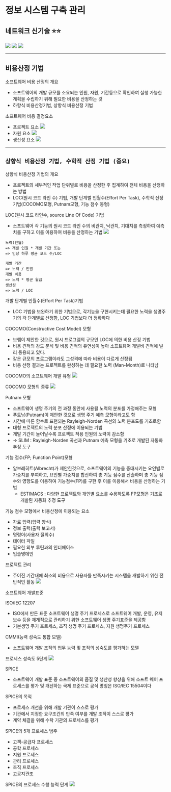 # **정보 시스템 구축 관리**

## **네트워크 신기술** ⭐️⭐️

![](https://s3.us-west-2.amazonaws.com/secure.notion-static.com/5929c4a9-75da-4fd9-8b50-67fed34fe8be/%E1%84%89%E1%85%B3%E1%84%8F%E1%85%B3%E1%84%85%E1%85%B5%E1%86%AB%E1%84%89%E1%85%A3%E1%86%BA_2022-03-03_%E1%84%8B%E1%85%A9%E1%84%8C%E1%85%A5%E1%86%AB_1.46.01.png?X-Amz-Algorithm=AWS4-HMAC-SHA256&X-Amz-Content-Sha256=UNSIGNED-PAYLOAD&X-Amz-Credential=AKIAT73L2G45EIPT3X45%2F20220302%2Fus-west-2%2Fs3%2Faws4_request&X-Amz-Date=20220302T165854Z&X-Amz-Expires=86400&X-Amz-Signature=66cf971ae0e2892ab40e6d93a784d58864644f4390c89eb1e944439e83f501cc&X-Amz-SignedHeaders=host&response-content-disposition=filename%20%3D%22%25E1%2584%2589%25E1%2585%25B3%25E1%2584%258F%25E1%2585%25B3%25E1%2584%2585%25E1%2585%25B5%25E1%2586%25AB%25E1%2584%2589%25E1%2585%25A3%25E1%2586%25BA%25202022-03-03%2520%25E1%2584%258B%25E1%2585%25A9%25E1%2584%258C%25E1%2585%25A5%25E1%2586%25AB%25201.46.01.png%22&x-id=GetObject)
![](https://s3.us-west-2.amazonaws.com/secure.notion-static.com/9ce062db-afee-4404-84cb-51b0fbc45995/%E1%84%89%E1%85%B3%E1%84%8F%E1%85%B3%E1%84%85%E1%85%B5%E1%86%AB%E1%84%89%E1%85%A3%E1%86%BA_2022-03-03_%E1%84%8B%E1%85%A9%E1%84%8C%E1%85%A5%E1%86%AB_1.46.16.png?X-Amz-Algorithm=AWS4-HMAC-SHA256&X-Amz-Content-Sha256=UNSIGNED-PAYLOAD&X-Amz-Credential=AKIAT73L2G45EIPT3X45%2F20220302%2Fus-west-2%2Fs3%2Faws4_request&X-Amz-Date=20220302T165904Z&X-Amz-Expires=86400&X-Amz-Signature=9243aac9226ecd2c28c3ff2032adf1487c8082d3d3fb6c8780166757e895bd3f&X-Amz-SignedHeaders=host&response-content-disposition=filename%20%3D%22%25E1%2584%2589%25E1%2585%25B3%25E1%2584%258F%25E1%2585%25B3%25E1%2584%2585%25E1%2585%25B5%25E1%2586%25AB%25E1%2584%2589%25E1%2585%25A3%25E1%2586%25BA%25202022-03-03%2520%25E1%2584%258B%25E1%2585%25A9%25E1%2584%258C%25E1%2585%25A5%25E1%2586%25AB%25201.46.16.png%22&x-id=GetObject)
![](https://s3.us-west-2.amazonaws.com/secure.notion-static.com/df2a5246-50d9-42ff-b5fb-09f63d62026c/%E1%84%89%E1%85%B3%E1%84%8F%E1%85%B3%E1%84%85%E1%85%B5%E1%86%AB%E1%84%89%E1%85%A3%E1%86%BA_2022-03-03_%E1%84%8B%E1%85%A9%E1%84%8C%E1%85%A5%E1%86%AB_1.46.33.png?X-Amz-Algorithm=AWS4-HMAC-SHA256&X-Amz-Content-Sha256=UNSIGNED-PAYLOAD&X-Amz-Credential=AKIAT73L2G45EIPT3X45%2F20220302%2Fus-west-2%2Fs3%2Faws4_request&X-Amz-Date=20220302T165916Z&X-Amz-Expires=86400&X-Amz-Signature=0cc9ae04345b77883d6fbb0d886b9793ca98b5115828ac98c63ac3617485965d&X-Amz-SignedHeaders=host&response-content-disposition=filename%20%3D%22%25E1%2584%2589%25E1%2585%25B3%25E1%2584%258F%25E1%2585%25B3%25E1%2584%2585%25E1%2585%25B5%25E1%2586%25AB%25E1%2584%2589%25E1%2585%25A3%25E1%2586%25BA%25202022-03-03%2520%25E1%2584%258B%25E1%2585%25A9%25E1%2584%258C%25E1%2585%25A5%25E1%2586%25AB%25201.46.33.png%22&x-id=GetObject)

---

## 비용산정 기법

소프트웨어 비용 산정의 개요

- 소프트웨어의 개발 규모를 소요되는 인원, 자원, 기간등으로 확인하여 실행 가능한 계획을 수립하기 위해 필요한 비용을 산정하는 것
- 하향식 비용산정기법, 상향식 비용산정 기법

소프트웨어 비용 결정요소

- 프로젝트 요소
  ![](https://s3.us-west-2.amazonaws.com/secure.notion-static.com/28e44874-e1cf-4e56-b0a0-835100956f37/%E1%84%89%E1%85%B3%E1%84%8F%E1%85%B3%E1%84%85%E1%85%B5%E1%86%AB%E1%84%89%E1%85%A3%E1%86%BA_2022-03-02_%E1%84%8B%E1%85%A9%E1%84%92%E1%85%AE_2.09.29.png?X-Amz-Algorithm=AWS4-HMAC-SHA256&X-Amz-Content-Sha256=UNSIGNED-PAYLOAD&X-Amz-Credential=AKIAT73L2G45EIPT3X45%2F20220302%2Fus-west-2%2Fs3%2Faws4_request&X-Amz-Date=20220302T052103Z&X-Amz-Expires=86400&X-Amz-Signature=e323580f3f3e251968570f656c792953476e48ae64ebb958698d3333c8e0aabc&X-Amz-SignedHeaders=host&response-content-disposition=filename%20%3D%22%25E1%2584%2589%25E1%2585%25B3%25E1%2584%258F%25E1%2585%25B3%25E1%2584%2585%25E1%2585%25B5%25E1%2586%25AB%25E1%2584%2589%25E1%2585%25A3%25E1%2586%25BA%25202022-03-02%2520%25E1%2584%258B%25E1%2585%25A9%25E1%2584%2592%25E1%2585%25AE%25202.09.29.png%22&x-id=GetObject)
- 자원 요소
  ![](https://s3.us-west-2.amazonaws.com/secure.notion-static.com/240baec7-8471-4952-9a04-77e193a25f21/%E1%84%89%E1%85%B3%E1%84%8F%E1%85%B3%E1%84%85%E1%85%B5%E1%86%AB%E1%84%89%E1%85%A3%E1%86%BA_2022-03-02_%E1%84%8B%E1%85%A9%E1%84%92%E1%85%AE_2.09.44.png?X-Amz-Algorithm=AWS4-HMAC-SHA256&X-Amz-Content-Sha256=UNSIGNED-PAYLOAD&X-Amz-Credential=AKIAT73L2G45EIPT3X45%2F20220302%2Fus-west-2%2Fs3%2Faws4_request&X-Amz-Date=20220302T052133Z&X-Amz-Expires=86400&X-Amz-Signature=bcfaedd30061c7e8fc166515c259dc8f5f05849eac19670ff1cad7e9ff176bbf&X-Amz-SignedHeaders=host&response-content-disposition=filename%20%3D%22%25E1%2584%2589%25E1%2585%25B3%25E1%2584%258F%25E1%2585%25B3%25E1%2584%2585%25E1%2585%25B5%25E1%2586%25AB%25E1%2584%2589%25E1%2585%25A3%25E1%2586%25BA%25202022-03-02%2520%25E1%2584%258B%25E1%2585%25A9%25E1%2584%2592%25E1%2585%25AE%25202.09.44.png%22&x-id=GetObject)
- 생산성 요소
  ![](https://s3.us-west-2.amazonaws.com/secure.notion-static.com/bf78eb9e-a978-4077-8b24-7f1623cf19e4/%E1%84%89%E1%85%B3%E1%84%8F%E1%85%B3%E1%84%85%E1%85%B5%E1%86%AB%E1%84%89%E1%85%A3%E1%86%BA_2022-03-02_%E1%84%8B%E1%85%A9%E1%84%92%E1%85%AE_2.10.00.png?X-Amz-Algorithm=AWS4-HMAC-SHA256&X-Amz-Content-Sha256=UNSIGNED-PAYLOAD&X-Amz-Credential=AKIAT73L2G45EIPT3X45%2F20220302%2Fus-west-2%2Fs3%2Faws4_request&X-Amz-Date=20220302T052149Z&X-Amz-Expires=86400&X-Amz-Signature=1f4a46699c3f2130c25643451d8d01c3e7414ffd0874366358b5bca3b624b4c0&X-Amz-SignedHeaders=host&response-content-disposition=filename%20%3D%22%25E1%2584%2589%25E1%2585%25B3%25E1%2584%258F%25E1%2585%25B3%25E1%2584%2585%25E1%2585%25B5%25E1%2586%25AB%25E1%2584%2589%25E1%2585%25A3%25E1%2586%25BA%25202022-03-02%2520%25E1%2584%258B%25E1%2585%25A9%25E1%2584%2592%25E1%2585%25AE%25202.10.00.png%22&x-id=GetObject)

---

## `상향식 비용산정 기법, 수학적 산정 기법 (중요)`

상향식 비용산정 기법의 개요

- 프로젝트의 세부적인 작업 단위별로 비용을 산정한 후 집계하여 전체 비용을 산정하는 방법
- LOC(원시 코드 라인 수) 기법, 개발 단계벌 인월수(Effort Per Task), 수학적 산정기법(COCOMO모형, Putnam모형, 기능 점수 몽형)

LOC(원시 코드 라인수, source Line Of Code) 기법

- 소프트웨어 각 기능의 원시 코드 라인 수의 비관치, 낙관치, 기대치를 측정하여 예측치를 구하고 이를 이용하여 비용을 산정하는 기법
  ![](https://s3.us-west-2.amazonaws.com/secure.notion-static.com/2f626780-5b3e-416b-896b-9e92868e6d34/%E1%84%89%E1%85%B3%E1%84%8F%E1%85%B3%E1%84%85%E1%85%B5%E1%86%AB%E1%84%89%E1%85%A3%E1%86%BA_2022-03-02_%E1%84%8B%E1%85%A9%E1%84%92%E1%85%AE_2.27.47.png?X-Amz-Algorithm=AWS4-HMAC-SHA256&X-Amz-Content-Sha256=UNSIGNED-PAYLOAD&X-Amz-Credential=AKIAT73L2G45EIPT3X45%2F20220302%2Fus-west-2%2Fs3%2Faws4_request&X-Amz-Date=20220302T083949Z&X-Amz-Expires=86400&X-Amz-Signature=6ba0fddd7481d5c90f24188a002c05bdfb9861782b62b62bda583c53685a9b2c&X-Amz-SignedHeaders=host&response-content-disposition=filename%20%3D%22%25E1%2584%2589%25E1%2585%25B3%25E1%2584%258F%25E1%2585%25B3%25E1%2584%2585%25E1%2585%25B5%25E1%2586%25AB%25E1%2584%2589%25E1%2585%25A3%25E1%2586%25BA%25202022-03-02%2520%25E1%2584%258B%25E1%2585%25A9%25E1%2584%2592%25E1%2585%25AE%25202.27.47.png%22&x-id=GetObject)

```
노력(인월)
=> 개발 인원 * 개발 기간 또는
=> 인당 하루 평균 코드 수/LOC

개발 기간
=> 노력 / 인원
개발 비용
=> 노력 * 평균 월급
생산성
=> 노력 / LOC
```

개발 단계별 인월수(Effort Per Task)기법

- LOC 기법을 보완하기 위한 기법으로, 각기능을 구현시키는데 필요한 노력을 생명주기의 각 단계별로 산정함, LOC 기법보다 더 정확하다

COCOMO(Constructive Cost Model) 모형

- 보헴이 제안한 것으로, 원시 프로그램의 규모인 LOC에 의한 비용 산정 기법
- 비용 견적의 강도 분석 및 비용 견적의 유연성이 높아 소프트웨어 개발비 견적에 널리 통용되고 있다.
- 같은 규모의 프로그램이라도 그성격에 따라 비용이 다르게 산정됨
- 비용 산정 결과는 프로젝트를 완성하는 데 필요한 노력 (Man-Month)로 나타남

COCOMO의 소프트웨어 개발 유형
![](https://s3.us-west-2.amazonaws.com/secure.notion-static.com/63b66432-e052-4857-9169-754b00a8a8d3/%E1%84%89%E1%85%B3%E1%84%8F%E1%85%B3%E1%84%85%E1%85%B5%E1%86%AB%E1%84%89%E1%85%A3%E1%86%BA_2022-03-02_%E1%84%8B%E1%85%A9%E1%84%92%E1%85%AE_4.19.54.png?X-Amz-Algorithm=AWS4-HMAC-SHA256&X-Amz-Content-Sha256=UNSIGNED-PAYLOAD&X-Amz-Credential=AKIAT73L2G45EIPT3X45%2F20220302%2Fus-west-2%2Fs3%2Faws4_request&X-Amz-Date=20220302T084042Z&X-Amz-Expires=86400&X-Amz-Signature=b1eb1b8529e19b41c12bf951caf57c16328f8ea21f657f088ae3e47022575c0b&X-Amz-SignedHeaders=host&response-content-disposition=filename%20%3D%22%25E1%2584%2589%25E1%2585%25B3%25E1%2584%258F%25E1%2585%25B3%25E1%2584%2585%25E1%2585%25B5%25E1%2586%25AB%25E1%2584%2589%25E1%2585%25A3%25E1%2586%25BA%25202022-03-02%2520%25E1%2584%258B%25E1%2585%25A9%25E1%2584%2592%25E1%2585%25AE%25204.19.54.png%22&x-id=GetObject)

COCOMO 모형의 종류
![](https://s3.us-west-2.amazonaws.com/secure.notion-static.com/45221389-147e-420e-921f-0bbf2df21d48/%E1%84%89%E1%85%B3%E1%84%8F%E1%85%B3%E1%84%85%E1%85%B5%E1%86%AB%E1%84%89%E1%85%A3%E1%86%BA_2022-03-02_%E1%84%8B%E1%85%A9%E1%84%92%E1%85%AE_4.20.27.png?X-Amz-Algorithm=AWS4-HMAC-SHA256&X-Amz-Content-Sha256=UNSIGNED-PAYLOAD&X-Amz-Credential=AKIAT73L2G45EIPT3X45%2F20220302%2Fus-west-2%2Fs3%2Faws4_request&X-Amz-Date=20220302T084057Z&X-Amz-Expires=86400&X-Amz-Signature=e0ffac58ea274d9c5f55995089601be1a692e3740280dd916dece587f9eb8406&X-Amz-SignedHeaders=host&response-content-disposition=filename%20%3D%22%25E1%2584%2589%25E1%2585%25B3%25E1%2584%258F%25E1%2585%25B3%25E1%2584%2585%25E1%2585%25B5%25E1%2586%25AB%25E1%2584%2589%25E1%2585%25A3%25E1%2586%25BA%25202022-03-02%2520%25E1%2584%258B%25E1%2585%25A9%25E1%2584%2592%25E1%2585%25AE%25204.20.27.png%22&x-id=GetObject)

Putnam 모형

- 소프트웨어 생명 주기의 전 과정 동안에 사용될 노력의 분포를 가정해주는 모형
- 푸트남(Putnam)이 제안한 것으로 생명 주기 예측 모형이라고도 함
- 시간에 따른 함수로 표현되는 Rayleigh-Norden 곡선의 노력 분포도를 기초로함
- 대형 프로젝트의 노력 분포 산정에 이용되는 기법
- 개발 기간이 늘어날수록 프로젝트 적용 인원의 노력이 감소함
- → SLIM : Rayleigh-Norden 곡선과 Putnam 예측 모형을 기초로 개발된 자동화 추정 도구

기능 점수(FP; Function Point)모형

- 알브레히트(Albrecht)가 제안한것으로, 소프트웨어의 기능을 증대시키는 요인별로 가중치를 부여하고, 요인별 가중치를 합산하여 총 기능 점수를 산출하며 총 기능 점수와 영향도를 이용하여 기능점수(FP)를 구한 후 이를 이용해서 비용을 산정하는 기법
  - ESTIMACS : 다양한 프로젝트와 개인별 요소를 수용하도록 FP모형은 기초로 개발된 자동화 추정 도구

기능 점수 모형에서 비용산정에 이용되는 요소

- 자료 입력(입력 양식)
- 정보 출력(출력 보고서)
- 명령어(사용자 질의수)
- 데이터 파일
- 필요한 외부 루틴과의 인터페이스
- 입출명데인

프로젝트 관리

- 주어진 기간내에 최소의 비용으로 사용자를 만족시키는 시스템을 개발하기 위한 전반적인 활동
  ![](https://s3.us-west-2.amazonaws.com/secure.notion-static.com/e0ca15c7-bb30-4900-9dae-822e6ec083d1/%E1%84%89%E1%85%B3%E1%84%8F%E1%85%B3%E1%84%85%E1%85%B5%E1%86%AB%E1%84%89%E1%85%A3%E1%86%BA_2022-03-02_%E1%84%8B%E1%85%A9%E1%84%92%E1%85%AE_4.33.30.png?X-Amz-Algorithm=AWS4-HMAC-SHA256&X-Amz-Content-Sha256=UNSIGNED-PAYLOAD&X-Amz-Credential=AKIAT73L2G45EIPT3X45%2F20220302%2Fus-west-2%2Fs3%2Faws4_request&X-Amz-Date=20220302T084123Z&X-Amz-Expires=86400&X-Amz-Signature=fdd83c57d64d6eb2f02fa41d497d2bcd5b522521a55fb2fa1c94f5889b572f46&X-Amz-SignedHeaders=host&response-content-disposition=filename%20%3D%22%25E1%2584%2589%25E1%2585%25B3%25E1%2584%258F%25E1%2585%25B3%25E1%2584%2585%25E1%2585%25B5%25E1%2586%25AB%25E1%2584%2589%25E1%2585%25A3%25E1%2586%25BA%25202022-03-02%2520%25E1%2584%258B%25E1%2585%25A9%25E1%2584%2592%25E1%2585%25AE%25204.33.30.png%22&x-id=GetObject)

소프트웨어 개발표준

ISO/IEC 12207

- ISO에서 만든 표준 소프트웨어 생명 주기 프로세스로 소프트웨어 개발, 운영, 유지보수 등을 체계적으로 관리하기 위한 소프트웨어 생명 주기표준을 제공함
- 기본생명 주기 포르세스, 조직 생명 주기 프로세스, 지원 생명주기 프로세스

CMMI(능력 성숙도 통합 모델)

- 소프트웨어 개발 조직의 업무 능력 및 조직의 성숙도를 평가하는 모델

프로세스 성숙도 5단계
![](https://s3.us-west-2.amazonaws.com/secure.notion-static.com/90f75aed-2a62-4f51-b849-2dc1c8a77246/%E1%84%89%E1%85%B3%E1%84%8F%E1%85%B3%E1%84%85%E1%85%B5%E1%86%AB%E1%84%89%E1%85%A3%E1%86%BA_2022-03-03_%E1%84%8B%E1%85%A9%E1%84%8C%E1%85%A5%E1%86%AB_12.52.29.png?X-Amz-Algorithm=AWS4-HMAC-SHA256&X-Amz-Content-Sha256=UNSIGNED-PAYLOAD&X-Amz-Credential=AKIAT73L2G45EIPT3X45%2F20220302%2Fus-west-2%2Fs3%2Faws4_request&X-Amz-Date=20220302T165702Z&X-Amz-Expires=86400&X-Amz-Signature=af82f2be8141af4075d1a202cdc4dfc7b3e6a57b601449b0cd265cb1a1bc0531&X-Amz-SignedHeaders=host&response-content-disposition=filename%20%3D%22%25E1%2584%2589%25E1%2585%25B3%25E1%2584%258F%25E1%2585%25B3%25E1%2584%2585%25E1%2585%25B5%25E1%2586%25AB%25E1%2584%2589%25E1%2585%25A3%25E1%2586%25BA%25202022-03-03%2520%25E1%2584%258B%25E1%2585%25A9%25E1%2584%258C%25E1%2585%25A5%25E1%2586%25AB%252012.52.29.png%22&x-id=GetObject)

SPICE

- 소프트웨어 개발 표준 중 소프트웨어의 품질 및 생산성 향상을 위해 소프트 웨어 프로세스를 평가 및 개선하는 국제 표준으로 공식 명칭은 ISO/IEC 15504이다

SPICE의 목적

- 프로세스 개선을 위해 개발 기관이 스스로 평가
- 기관에서 지정한 요구조건의 만족 여부를 개발 조직이 스스로 평가
- 계약 체결을 위해 수탁 기관의 프로세스를 평가

SPICE의 5개 프로세스 범주

- 고객-공급자 프로세스
- 공학 프로세스
- 지원 프로세스
- 관리 프로세스
- 조직 프로세스
- 고공지관조

SPICE의 프로세스 수행 능력 단계
![](https://s3.us-west-2.amazonaws.com/secure.notion-static.com/e7d0097c-b69a-415c-bfc2-5647a90f89f7/%E1%84%89%E1%85%B3%E1%84%8F%E1%85%B3%E1%84%85%E1%85%B5%E1%86%AB%E1%84%89%E1%85%A3%E1%86%BA_2022-03-03_%E1%84%8B%E1%85%A9%E1%84%8C%E1%85%A5%E1%86%AB_12.59.06.png?X-Amz-Algorithm=AWS4-HMAC-SHA256&X-Amz-Content-Sha256=UNSIGNED-PAYLOAD&X-Amz-Credential=AKIAT73L2G45EIPT3X45%2F20220302%2Fus-west-2%2Fs3%2Faws4_request&X-Amz-Date=20220302T165729Z&X-Amz-Expires=86400&X-Amz-Signature=41e8763fcfba892956c345025ad52161d646100e57a0d6c5042d2ac1c7546d85&X-Amz-SignedHeaders=host&response-content-disposition=filename%20%3D%22%25E1%2584%2589%25E1%2585%25B3%25E1%2584%258F%25E1%2585%25B3%25E1%2584%2585%25E1%2585%25B5%25E1%2586%25AB%25E1%2584%2589%25E1%2585%25A3%25E1%2586%25BA%25202022-03-03%2520%25E1%2584%258B%25E1%2585%25A9%25E1%2584%258C%25E1%2585%25A5%25E1%2586%25AB%252012.59.06.png%22&x-id=GetObject)

